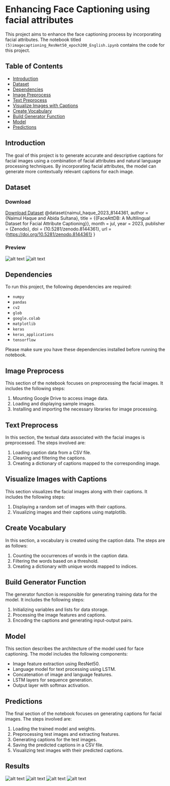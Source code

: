 # Enhancing Face Captioning using facial attributes

This project aims to enhance the face captioning process by incorporating facial attributes. The notebook titled `(5)imagecaptioning_ResNet50_epoch200_English.ipynb` contains the code for this project.

## Table of Contents

- [Introduction](#introduction)
- [Dataset](#dataset)
- [Dependencies](#dependencies)
- [Image Preprocess](#image-preprocess)
- [Text Preprocess](#text-preprocess)
- [Visualize Images with Captions](#visualize-images-with-captions)
- [Create Vocabulary](#create-vocabulary)
- [Build Generator Function](#build-generator-function)
- [Model](#model)
- [Predictions](#predictions)

## Introduction

The goal of this project is to generate accurate and descriptive captions for facial images using a combination of facial attributes and natural language processing techniques. By incorporating facial attributes, the model can generate more contextually relevant captions for each image.

## Dataset
### Download
<a id="raw-url" href="https://zenodo.org/record/8144361">Download Dataset</a>
@dataset{naimul_haque_2023_8144361,
  author       = {Naimul Haque and
                  Abida Sultana},
  title        = {{FaceAttDB: A Multilingual Dataset for Facial 
                   Attribute Captioning}},
  month        = jul,
  year         = 2023,
  publisher    = {Zenodo},
  doi          = {10.5281/zenodo.8144361},
  url          = {https://doi.org/10.5281/zenodo.8144361}
}

### Preview
![alt text](sample_dataset.png)
![alt text](caption_table.PNG)
## Dependencies

To run this project, the following dependencies are required:

- `numpy`
- `pandas`
- `cv2`
- `glob`
- `google.colab`
- `matplotlib`
- `keras`
- `keras_applications`
- `tensorflow`

Please make sure you have these dependencies installed before running the notebook.

## Image Preprocess

This section of the notebook focuses on preprocessing the facial images. It includes the following steps:

1. Mounting Google Drive to access image data.
2. Loading and displaying sample images.
3. Installing and importing the necessary libraries for image processing.

## Text Preprocess

In this section, the textual data associated with the facial images is preprocessed. The steps involved are:

1. Loading caption data from a CSV file.
2. Cleaning and filtering the captions.
3. Creating a dictionary of captions mapped to the corresponding image.

## Visualize Images with Captions

This section visualizes the facial images along with their captions. It includes the following steps:

1. Displaying a random set of images with their captions.
2. Visualizing images and their captions using matplotlib.

## Create Vocabulary

In this section, a vocabulary is created using the caption data. The steps are as follows:

1. Counting the occurrences of words in the caption data.
2. Filtering the words based on a threshold.
3. Creating a dictionary with unique words mapped to indices.

## Build Generator Function

The generator function is responsible for generating training data for the model. It includes the following steps:

1. Initializing variables and lists for data storage.
2. Processing the image features and captions.
3. Encoding the captions and generating input-output pairs.

## Model

This section describes the architecture of the model used for face captioning. The model includes the following components:

- Image feature extraction using ResNet50.
- Language model for text processing using LSTM.
- Concatenation of image and language features.
- LSTM layers for sequence generation.
- Output layer with softmax activation.

## Predictions

The final section of the notebook focuses on generating captions for facial images. The steps involved are:

1. Loading the trained model and weights.
2. Preprocessing test images and extracting features.
3. Generating captions for the test images.
4. Saving the predicted captions in a CSV file.
5. Visualizing test images with their predicted captions.

## Results
![alt text](Capture.PNG)
![alt text](Capture2.PNG)
![alt text](Capture3.PNG)
![alt text](Capture4.PNG)
